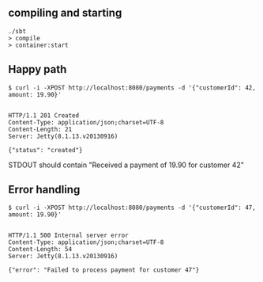 ## compiling and starting


    ./sbt
    > compile
    > container:start



## Happy path

    $ curl -i -XPOST http://localhost:8080/payments -d '{"customerId": 42, amount: 19.90}'


    HTTP/1.1 201 Created
    Content-Type: application/json;charset=UTF-8
    Content-Length: 21
    Server: Jetty(8.1.13.v20130916)
    
    {"status": "created"}


STDOUT should contain "Received a payment of 19.90 for customer 42"


## Error handling


    $ curl -i -XPOST http://localhost:8080/payments -d '{"customerId": 47, amount: 19.90}'


    HTTP/1.1 500 Internal server error
    Content-Type: application/json;charset=UTF-8
    Content-Length: 54
    Server: Jetty(8.1.13.v20130916)
    
    {"error": "Failed to process payment for customer 47"}
